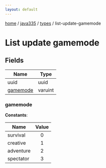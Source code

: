 ```yaml
---
layout: default
---
```


[home](/)  /  [java335](/protocol/java335)  /  [types](/protocol/java335/types)  /  list-update-gamemode

# List update gamemode

## Fields

Name | Type
---|---
uuid | uuid
[gamemode](#gamemode) | varuint

### gamemode

**Constants**:

Name | Value
---|:---:
survival | 0
creative | 1
adventure | 2
spectator | 3
